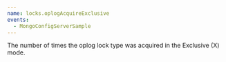 ```yaml
---
name: locks.oplogAcquireExclusive
events:
  - MongoConfigServerSample
---
```


The number of times the oplog lock type was acquired in the Exclusive (X) mode.